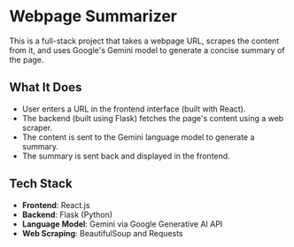 # Webpage Summarizer

This is a full-stack project that takes a webpage URL, scrapes the content from it, and uses Google's Gemini model to generate a concise summary of the page.

## What It Does

- User enters a URL in the frontend interface (built with React).
- The backend (built using Flask) fetches the page's content using a web scraper.
- The content is sent to the Gemini language model to generate a summary.
- The summary is sent back and displayed in the frontend.

## Tech Stack

- **Frontend**: React.js
- **Backend**: Flask (Python)
- **Language Model**: Gemini via Google Generative AI API
- **Web Scraping**: BeautifulSoup and Requests
